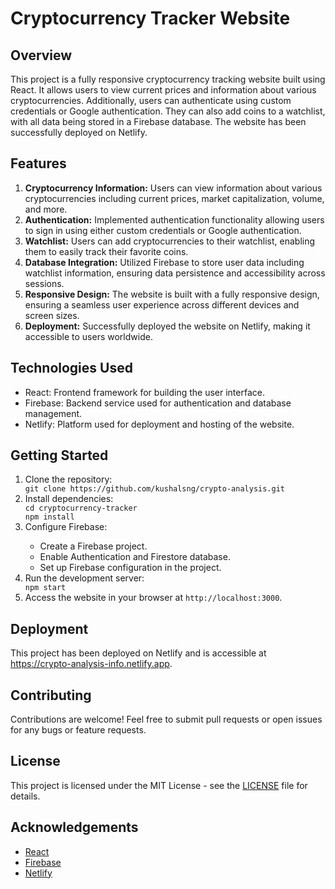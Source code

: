 <!DOCTYPE html>
<html lang="en">
<head>
  <meta charset="UTF-8">
  <meta name="viewport" content="width=device-width, initial-scale=1.0">
  <title>Cryptocurrency Tracker Website</title>
</head>
<body>

  <h1>Cryptocurrency Tracker Website</h1>

  <h2>Overview</h2>
  <p>
    This project is a fully responsive cryptocurrency tracking website built using React. It allows users to view current prices and information about various cryptocurrencies. Additionally, users can authenticate using custom credentials or Google authentication. They can also add coins to a watchlist, with all data being stored in a Firebase database. The website has been successfully deployed on Netlify.
  </p>

  <h2>Features</h2>
  <ol>
    <li><strong>Cryptocurrency Information:</strong> Users can view information about various cryptocurrencies including current prices, market capitalization, volume, and more.</li>
    <li><strong>Authentication:</strong> Implemented authentication functionality allowing users to sign in using either custom credentials or Google authentication.</li>
    <li><strong>Watchlist:</strong> Users can add cryptocurrencies to their watchlist, enabling them to easily track their favorite coins.</li>
    <li><strong>Database Integration:</strong> Utilized Firebase to store user data including watchlist information, ensuring data persistence and accessibility across sessions.</li>
    <li><strong>Responsive Design:</strong> The website is built with a fully responsive design, ensuring a seamless user experience across different devices and screen sizes.</li>
    <li><strong>Deployment:</strong> Successfully deployed the website on Netlify, making it accessible to users worldwide.</li>
  </ol>

  <h2>Technologies Used</h2>
  <ul>
    <li>React: Frontend framework for building the user interface.</li>
    <li>Firebase: Backend service used for authentication and database management.</li>
    <li>Netlify: Platform used for deployment and hosting of the website.</li>
  </ul>

  <h2>Getting Started</h2>
  <ol>
    <li>Clone the repository:</li>
    <code>git clone https://github.com/kushalsng/crypto-analysis.git</code>
    <li>Install dependencies:</li>
    <code>cd cryptocurrency-tracker<br>npm install</code>
    <li>Configure Firebase:</li>
    <ul>
      <li>Create a Firebase project.</li>
      <li>Enable Authentication and Firestore database.</li>
      <li>Set up Firebase configuration in the project.</li>
    </ul>
    <li>Run the development server:</li>
    <code>npm start</code>
    <li>Access the website in your browser at <code>http://localhost:3000</code>.</li>
  </ol>

  <h2>Deployment</h2>
  <p>This project has been deployed on Netlify and is accessible at <a href="https://crypto-analysis-info.netlify.app">https://crypto-analysis-info.netlify.app</a>.</p>

  <h2>Contributing</h2>
  <p>Contributions are welcome! Feel free to submit pull requests or open issues for any bugs or feature requests.</p>

  <h2>License</h2>
  <p>This project is licensed under the MIT License - see the <a href="LICENSE">LICENSE</a> file for details.</p>

  <h2>Acknowledgements</h2>
  <ul>
    <li><a href="https://reactjs.org/">React</a></li>
    <li><a href="https://firebase.google.com/">Firebase</a></li>
    <li><a href="https://www.netlify.com/">Netlify</a></li>
  </ul>

</body>
</html>
